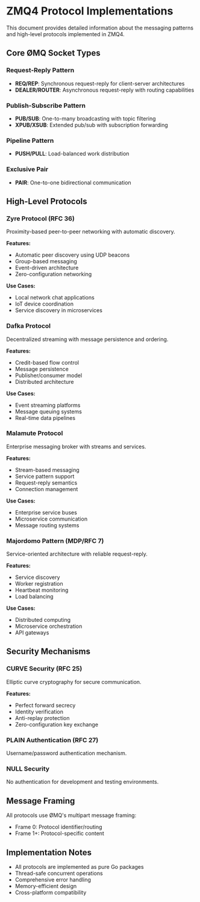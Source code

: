 # ZMQ4 Protocol Implementations

This document provides detailed information about the messaging patterns and high-level protocols implemented in ZMQ4.

## Core ØMQ Socket Types

### Request-Reply Pattern
- **REQ/REP**: Synchronous request-reply for client-server architectures
- **DEALER/ROUTER**: Asynchronous request-reply with routing capabilities

### Publish-Subscribe Pattern
- **PUB/SUB**: One-to-many broadcasting with topic filtering
- **XPUB/XSUB**: Extended pub/sub with subscription forwarding

### Pipeline Pattern
- **PUSH/PULL**: Load-balanced work distribution

### Exclusive Pair
- **PAIR**: One-to-one bidirectional communication

## High-Level Protocols

### Zyre Protocol (RFC 36)
Proximity-based peer-to-peer networking with automatic discovery.

**Features:**
- Automatic peer discovery using UDP beacons
- Group-based messaging
- Event-driven architecture
- Zero-configuration networking

**Use Cases:**
- Local network chat applications
- IoT device coordination
- Service discovery in microservices

### Dafka Protocol
Decentralized streaming with message persistence and ordering.

**Features:**
- Credit-based flow control
- Message persistence
- Publisher/consumer model
- Distributed architecture

**Use Cases:**
- Event streaming platforms
- Message queuing systems
- Real-time data pipelines

### Malamute Protocol
Enterprise messaging broker with streams and services.

**Features:**
- Stream-based messaging
- Service pattern support
- Request-reply semantics
- Connection management

**Use Cases:**
- Enterprise service buses
- Microservice communication
- Message routing systems

### Majordomo Pattern (MDP/RFC 7)
Service-oriented architecture with reliable request-reply.

**Features:**
- Service discovery
- Worker registration
- Heartbeat monitoring
- Load balancing

**Use Cases:**
- Distributed computing
- Microservice orchestration
- API gateways

## Security Mechanisms

### CURVE Security (RFC 25)
Elliptic curve cryptography for secure communication.

**Features:**
- Perfect forward secrecy
- Identity verification
- Anti-replay protection
- Zero-configuration key exchange

### PLAIN Authentication (RFC 27)
Username/password authentication mechanism.

### NULL Security
No authentication for development and testing environments.

## Message Framing

All protocols use ØMQ's multipart message framing:
- Frame 0: Protocol identifier/routing
- Frame 1+: Protocol-specific content

## Implementation Notes

- All protocols are implemented as pure Go packages
- Thread-safe concurrent operations
- Comprehensive error handling
- Memory-efficient design
- Cross-platform compatibility